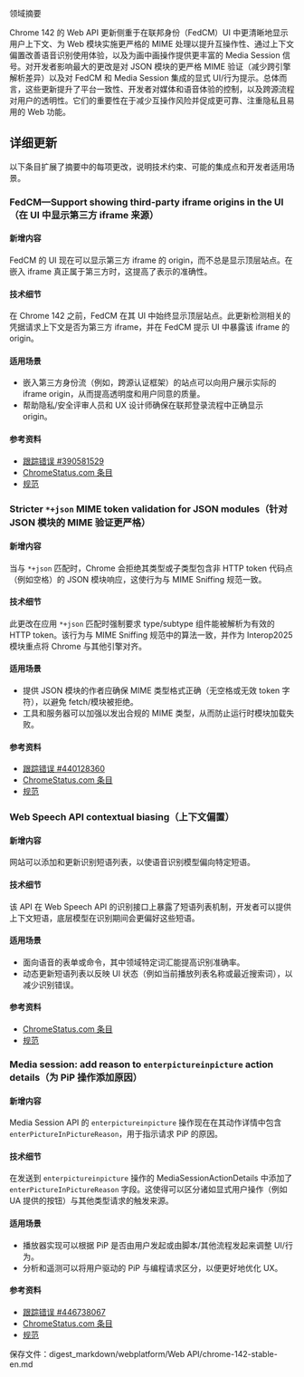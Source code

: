 领域摘要

Chrome 142 的 Web API 更新侧重于在联邦身份（FedCM）UI 中更清晰地显示用户上下文、为 Web 模块实施更严格的 MIME 处理以提升互操作性、通过上下文偏置改善语音识别使用体验，以及为画中画操作提供更丰富的 Media Session 信号。对开发者影响最大的更改是对 JSON 模块的更严格 MIME 验证（减少跨引擎解析差异）以及对 FedCM 和 Media Session 集成的显式 UI/行为提示。总体而言，这些更新提升了平台一致性、开发者对媒体和语音体验的控制，以及跨源流程对用户的透明性。它们的重要性在于减少互操作风险并促成更可靠、注重隐私且易用的 Web 功能。

## 详细更新

以下条目扩展了摘要中的每项更改，说明技术约束、可能的集成点和开发者适用场景。

### FedCM—Support showing third-party iframe origins in the UI（在 UI 中显示第三方 iframe 来源）

#### 新增内容
FedCM 的 UI 现在可以显示第三方 iframe 的 origin，而不总是显示顶层站点。在嵌入 iframe 真正属于第三方时，这提高了表示的准确性。

#### 技术细节
在 Chrome 142 之前，FedCM 在其 UI 中始终显示顶层站点。此更新检测相关的凭据请求上下文是否为第三方 iframe，并在 FedCM 提示 UI 中暴露该 iframe 的 origin。

#### 适用场景
- 嵌入第三方身份流（例如，跨源认证框架）的站点可以向用户展示实际的 iframe origin，从而提高透明度和用户同意的质量。
- 帮助隐私/安全评审人员和 UX 设计师确保在联邦登录流程中正确显示 origin。

#### 参考资料
- [跟踪错误 #390581529](https://issues.chromium.org/issues/390581529)
- [ChromeStatus.com 条目](https://chromestatus.com/feature/5176474637959168)
- [规范](https://github.com/w3c-fedid/FedCM/pull/774)

### Stricter `*+json` MIME token validation for JSON modules（针对 JSON 模块的 MIME 验证更严格）

#### 新增内容
当与 `*+json` 匹配时，Chrome 会拒绝其类型或子类型包含非 HTTP token 代码点（例如空格）的 JSON 模块响应，这使行为与 MIME Sniffing 规范一致。

#### 技术细节
此更改在应用 `*+json` 匹配时强制要求 type/subtype 组件能被解析为有效的 HTTP token。该行为与 MIME Sniffing 规范中的算法一致，并作为 Interop2025 模块重点将 Chrome 与其他引擎对齐。

#### 适用场景
- 提供 JSON 模块的作者应确保 MIME 类型格式正确（无空格或无效 token 字符），以避免 fetch/模块被拒绝。
- 工具和服务器可以加强以发出合规的 MIME 类型，从而防止运行时模块加载失败。

#### 参考资料
- [跟踪错误 #440128360](https://issues.chromium.org/issues/440128360)
- [ChromeStatus.com 条目](https://chromestatus.com/feature/5182756304846848)
- [规范](https://mimesniff.spec.whatwg.org/#parse-a-mime-type)

### Web Speech API contextual biasing（上下文偏置）

#### 新增内容
网站可以添加和更新识别短语列表，以使语音识别模型偏向特定短语。

#### 技术细节
该 API 在 Web Speech API 的识别接口上暴露了短语列表机制，开发者可以提供上下文短语，底层模型在识别期间会更偏好这些短语。

#### 适用场景
- 面向语音的表单或命令，其中领域特定词汇能提高识别准确率。
- 动态更新短语列表以反映 UI 状态（例如当前播放列表名称或最近搜索词），以减少识别错误。

#### 参考资料
- [ChromeStatus.com 条目](https://chromestatus.com/feature/5225615177023488)
- [规范](https://webaudio.github.io/web-speech-api/#speechreco-phraselist)

### Media session: add reason to `enterpictureinpicture` action details（为 PiP 操作添加原因）

#### 新增内容
Media Session API 的 `enterpictureinpicture` 操作现在在其动作详情中包含 `enterPictureInPictureReason`，用于指示请求 PiP 的原因。

#### 技术细节
在发送到 `enterpictureinpicture` 操作的 MediaSessionActionDetails 中添加了 `enterPictureInPictureReason` 字段。这使得可以区分诸如显式用户操作（例如 UA 提供的按钮）与其他类型请求的触发来源。

#### 适用场景
- 播放器实现可以根据 PiP 是否由用户发起或由脚本/其他流程发起来调整 UI/行为。
- 分析和遥测可以将用户驱动的 PiP 与编程请求区分，以便更好地优化 UX。

#### 参考资料
- [跟踪错误 #446738067](https://issues.chromium.org/issues/446738067)
- [ChromeStatus.com 条目](https://chromestatus.com/feature/6415506970116096)
- [规范](https://github.com/w3c/mediasession/pull/362)

保存文件：digest_markdown/webplatform/Web API/chrome-142-stable-en.md